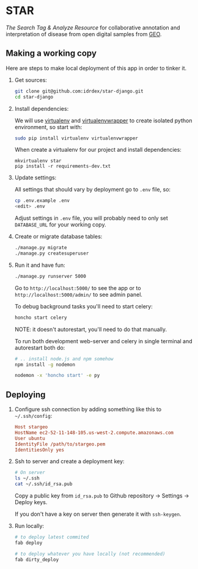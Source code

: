# STAR

*The Search Tag & Analyze Resource* for collaborative annotation and interpretation of disease from open digital samples from [GEO][].


## Making a working copy

Here are steps to make local deployment of this app in order to tinker it.

1. Get sources:

    ```bash
    git clone git@github.com:idrdex/star-django.git
    cd star-django
    ```

2. Install dependencies:

    We will use [virtualenv][] and [virtualenvwrapper][] to create isolated python environment,
    so start with:

    ```bash
    sudo pip install virtualenv virtualenvwrapper
    ```

    When create a virtualenv for our project and install dependencies:

    ```
    mkvirtualenv star
    pip install -r requirements-dev.txt
    ```

3. Update settings:

    All settings that should vary by deployment go to `.env` file, so:

    ```bash
    cp .env.example .env
    <edit> .env
    ```

    Adjust settings in `.env` file, you will probably need to only set `DATABASE_URL`
    for your working copy.


4. Create or migrate database tables:

    ```bash
    ./manage.py migrate
    ./manage.py createsuperuser
    ```


5. Run it and have fun:

    ```bash
    ./manage.py runserver 5000
    ```

    Go to `http://localhost:5000/` to see the app
    or to `http://localhost:5000/admin/` to see admin panel.

    To debug background tasks you'll need to start celery:

    ```bash
    honcho start celery
    ```

    NOTE: it doesn't autorestart, you'll need to do that manually.

    To run both development web-server and celery in single terminal and autorestart both do:

    ```bash
    # .. install node.js and npm somehow
    npm install -g nodemon

    nodemon -x 'honcho start' -e py
    ```

[geo]: http://www.ncbi.nlm.nih.gov/geo/
[virtualenv]: https://virtualenv.pypa.io/en/latest/
[virtualenvwrapper]: https://virtualenvwrapper.readthedocs.org/en/latest/


## Deploying

1. Configure ssh connection by adding something like this to `~/.ssh/config`:

    ```ini
    Host stargeo
    HostName ec2-52-11-148-105.us-west-2.compute.amazonaws.com
    User ubuntu
    IdentityFile /path/to/stargeo.pem
    IdentitiesOnly yes
    ```

2. Ssh to server and create a deployment key:

    ```bash
    # On server
    ls ~/.ssh
    cat ~/.ssh/id_rsa.pub
    ```

    Copy a public key from `id_rsa.pub` to Github repository -> Settings -> Deploy keys.

    If you don't have a key on server then generate it with `ssh-keygen`.

3. Run locally:

    ```bash
    # to deploy latest commited
    fab deploy

    # to deploy whatever you have locally (not recommended)
    fab dirty_deploy
    ```
